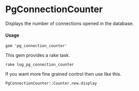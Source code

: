 # PgConnectionCounter

Displays the number of connections opened in the database.

#### Usage

```
gem 'pg_connection_counter'
```

This gem provides a rake task.

```
rake log_pg_connection_counter
```

If you want more fine grained control then use like this.

```
PgConnectionCounter::Counter.new.display
```
